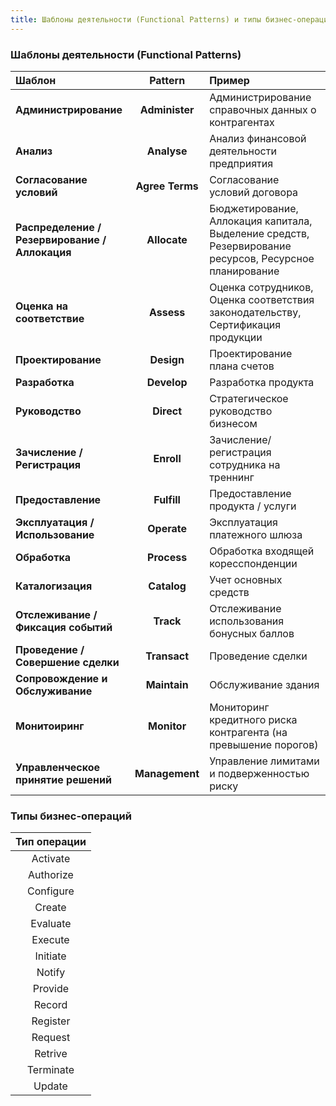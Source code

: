 ```yaml
---
title: Шаблоны деятельности (Functional Patterns) и типы бизнес-операций
---
```


### Шаблоны деятельности (Functional Patterns)

| Шаблон | Pattern | Пример |
|:---|:---:|:---|
| **Администрирование** | **Administer** | Администрирование справочных данных о контрагентах |
| **Анализ** | **Analyse** | Анализ финансовой деятельности предприятия |
| **Согласование условий** | **Agree Terms** | Согласование условий договора |
| **Распределение / Резервирование / Аллокация** | **Allocate** | Бюджетирование, Аллокация капитала, Выделение средств, Резервирование ресурсов, Ресурсное планирование |
| **Оценка на соответствие** | **Assess** | Оценка сотрудников, Оценка соответствия законодательству, Сертификация продукции |
| **Проектирование** | **Design** | Проектирование плана счетов |
| **Разработка** | **Develop** | Разработка продукта |
| **Руководство** | **Direct** | Стратегическое руководство бизнесом |
| **Зачисление / Регистрация** | **Enroll** | Зачисление/регистрация сотрудника на треннинг |
| **Предоставление** | **Fulfill** | Предоставление продукта / услуги |
| **Эксплуатация / Использование** | **Operate** | Эксплуатация платежного шлюза |
| **Обработка** | **Process** | Обработка входящей коресспонденции |
| **Каталогизация** | **Catalog** | Учет основных средств |
| **Отслеживание / Фиксация событий** | **Track** | Отслеживание использования бонусных баллов |
| **Проведение / Совершение сделки** | **Transact** | Проведение сделки |
| **Сопровождение и Обслуживание** | **Maintain** | Обслуживание здания |
| **Монитоиринг** | **Monitor** | Мониторинг кредитного риска контрагента (на превышение порогов) |
| **Управленческое принятие решений** | **Management** | Управление лимитами и подверженностью риску |



### Типы бизнес-операций

| Тип операции |
|:---:|
| Activate |
| Authorize |
| Configure |
| Create |
| Evaluate |
| Execute |
| Initiate |
| Notify |
| Provide |
| Record |
| Register |
| Request |
| Retrive |
| Terminate |
| Update |
